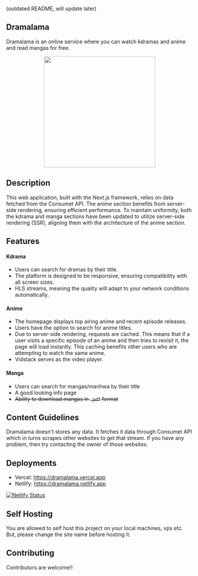 (outdated README, will update later)

## Dramalama

Dramalama is an online service where you can watch kdramas and anime and read mangas for free.

<p align="center">
  <img width="300" height="300" src="https://github.com/real-zephex/Dramalama/assets/143923795/add2af15-7d1a-4185-8c48-c31be488d559">
</p>

## Description

This web application, built with the Next.js framework, relies on data fetched from the Consumet API. The anime section benefits from server-side rendering, ensuring efficient performance. To maintain uniformity, both the kdrama and manga sections have been updated to utilize server-side rendering (SSR), aligning them with the architecture of the anime section.

## Features

#### Kdrama

-   Users can search for dramas by their title.
-   The platform is designed to be responsive, ensuring compatibility with all screen sizes.
-   HLS streams, meaning the quality will adapt to your network conditions automatically.

#### Anime

-   The homepage displays top airing anime and recent episode releases.
-   Users have the option to search for anime titles.
-   Due to server-side rendering, requests are cached. This means that if a user visits a specific episode of an anime and then tries to revisit it, the page will load instantly. This caching benefits other users who are attempting to watch the same anime.
-   Vidstack serves as the video player.

#### Manga

-   Users can search for mangas/manhwa by their title
-   A good looking info page
-   ~~Ability to download mangas in `.pdf` format~~

## Content Guidelines

Dramalama doesn't stores any data. It fetches it data through Consumet API which in turns scrapes other websites to get that stream. If you have any problem, then try contacting the owner of those websites.

## Deployments

-   Vercel: https://dramalama.vercel.app
-   Netlify: https://dramalama.netlify.app

[![Netlify Status](https://api.netlify.com/api/v1/badges/fb75c8f9-8be9-4244-9651-e206b91dd34d/deploy-status)](https://app.netlify.com/sites/dramalama/deploys)

## Self Hosting

You are allowed to self host this project on your local machines, vps etc. But, please change the site name before hosting it.

## Contributing

Contributors are welcome!!

